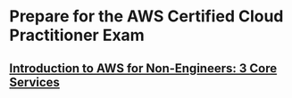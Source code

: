 # Prepare for the AWS Certified Cloud Practitioner Exam

## [Introduction to AWS for Non-Engineers: 3 Core Services](https://www.linkedin.com/learning/introduction-to-aws-for-non-engineers-3-core-services-2?contextUrn=urn%3Ali%3AlyndaLearningPath%3Aember8982)


